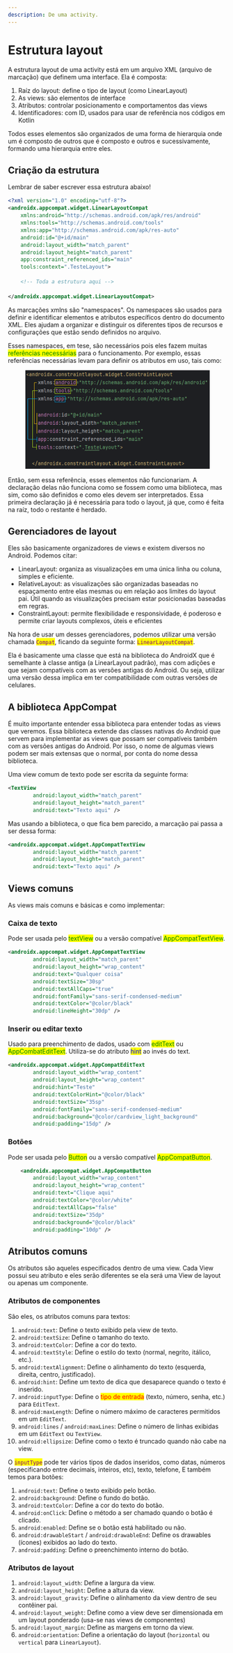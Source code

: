 ```yaml
---
description: De uma activity.
---
```


# Estrutura layout

A estrutura layout de uma activity está em um arquivo XML (arquivo de marcação) que definem uma interface. Ela é composta:

1. Raíz do layout: define o tipo de layout (como LinearLayout)
2. As views: são elementos de interface
3. Atributos: controlar posicionamento e comportamentos das views
4. Identificadores: com ID, usados para usar de referência nos códigos em Kotlin

Todos esses elementos são organizados de uma forma de hierarquia onde um é composto de outros que é composto e outros e sucessivamente, formando uma hierarquia entre eles.



## Criação da estrutura

Lembrar de saber escrever essa estrutura abaixo!

```xml
<?xml version="1.0" encoding="utf-8"?>
<androidx.appcompat.widget.LinearLayoutCompat
    xmlns:android="http://schemas.android.com/apk/res/android"
    xmlns:tools="http://schemas.android.com/tools"
    xmlns:app="http://schemas.android.com/apk/res-auto"
    android:id="@+id/main"
    android:layout_width="match_parent"
    android:layout_height="match_parent"
    app:constraint_referenced_ids="main"
    tools:context=".TesteLayout">
    
    <!-- Toda a estrutura aqui -->
    
</androidx.appcompat.widget.LinearLayoutCompat>
```

As marcações xmlns são "namespaces". Os namespaces são usados para definir e identificar elementos e atributos específicos dentro do documento XML. Eles ajudam a organizar e distinguir os diferentes tipos de recursos e configurações que estão sendo definidos no arquivo.&#x20;

Esses namespaces, em tese, são necessários pois eles fazem muitas <mark style="color:green;">referências necessárias</mark> para o funcionamento. Por exemplo, essas referências necessárias levam para definir os atributos em uso, tais como:&#x20;

<figure><img src="../../.gitbook/assets/image (2) (1) (1).png" alt=""><figcaption></figcaption></figure>

Então, sem essa referência, esses elementos não funcionariam. A declaração delas não funciona como se fossem como uma biblioteca, mas sim, como são definidos e como eles devem ser interpretados. Essa primeira declaração já é necessária para todo o layout, já que, como é feita na raíz, todo o restante é herdado.



## Gerenciadores de layout

Eles são basicamente organizadores de views e existem diversos no Android. Podemos citar:

* LinearLayout: organiza as visualizações em uma única linha ou coluna, simples e eficiente.
* RelativeLayout: as visualizações são organizadas baseadas no espaçamento entre elas mesmas ou em relação aos limites do layout pai. Útil quando as visualizações precisam estar posicionadas baseadas em regras.
* ConstraintLayout: permite flexibilidade e responsividade, é poderoso e permite criar layouts complexos, úteis e eficientes

Na hora de usar um desses gerenciadores, podemos utilizar uma versão chamada <mark style="color:purple;">`Compat`</mark>, ficando da seguinte forma: <mark style="color:purple;">`LinearLayoutCompat`</mark>.&#x20;

Ela é basicamente uma classe que está na biblioteca do AndroidX que é semelhante à classe antiga (a LinearLayout padrão), mas com adições e que sejam compatíveis com as versões antigas do Android. Ou seja, utilizar uma versão dessa implica em ter compatibilidade com outras versões de celulares.



## A biblioteca AppCompat

É muito importante entender essa biblioteca para entender todas as views que veremos. Essa biblioteca extende das classes nativas do Android que servem para implementar as views que possam ser compatíveis também com as versões antigas do Android. Por isso, o nome de algumas views podem ser mais extensas que o normal, por conta do nome dessa biblioteca.

Uma view comum de texto pode ser escrita da seguinte forma:

```xml
<TextView
        android:layout_width="match_parent"
        android:layout_height="match_parent"
        android:text="Texto aqui" />
```

Mas usando a biblioteca, o que fica bem parecido, a marcação pai passa a ser dessa forma:

```xml
<androidx.appcompat.widget.AppCompatTextView
        android:layout_width="match_parent"
        android:layout_height="match_parent"
        android:text="Texto aqui" />
```

## Views comuns

As views mais comuns e básicas e como implementar:

### Caixa de texto

Pode ser usada pelo <mark style="color:green;">textView</mark> ou a versão compatível <mark style="color:green;">AppCompatTextView</mark>.

```xml
<androidx.appcompat.widget.AppCompatTextView
        android:layout_width="match_parent"
        android:layout_height="wrap_content"
        android:text="Qualquer coisa"
        android:textSize="30sp"
        android:textAllCaps="true"
        android:fontFamily="sans-serif-condensed-medium"
        android:textColor="@color/black"
        android:lineHeight="30dp" />
```

### Inserir ou editar texto

Usado para preenchimento de dados, usado com <mark style="color:green;">editText</mark> ou <mark style="color:green;">AppCombatEditText</mark>. Utiliza-se do atributo <mark style="color:blue;">hint</mark> ao invés do text.

```xml
<androidx.appcompat.widget.AppCompatEditText
        android:layout_width="wrap_content"
        android:layout_height="wrap_content"
        android:hint="Teste"
        android:textColorHint="@color/black"
        android:textSize="35sp"
        android:fontFamily="sans-serif-condensed-medium"
        android:background="@color/cardview_light_background"
        android:padding="15dp" />
```

### Botões

Pode ser usada pelo <mark style="color:green;">Button</mark> ou a versão compatível <mark style="color:green;">AppCompatButton</mark>.

```xml
    <androidx.appcompat.widget.AppCompatButton
        android:layout_width="wrap_content"
        android:layout_height="wrap_content"
        android:text="Clique aqui"
        android:textColor="@color/white"
        android:textAllCaps="false"
        android:textSize="35dp"
        android:background="@color/black"
        android:padding="10dp" />
```



## Atributos comuns

Os atributos são aqueles especificados dentro de uma view. Cada View possui seu atributo e eles serão diferentes se ela será uma View de layout ou apenas um componente.

### Atributos de componentes

São eles, os atributos comuns para textos:

1. `android:text`: Define o texto exibido pela view de texto.
2. `android:textSize`: Define o tamanho do texto.
3. `android:textColor`: Define a cor do texto.
4. `android:textStyle`: Define o estilo do texto (normal, negrito, itálico, etc.).
5. `android:textAlignment`: Define o alinhamento do texto (esquerda, direita, centro, justificado).
6. `android:hint`: Define um texto de dica que desaparece quando o texto é inserido.
7. `android:inputType`: Define o <mark style="color:red;">tipo de entrada</mark> (texto, número, senha, etc.) para `EditText`.
8. `android:maxLength`: Define o número máximo de caracteres permitidos em um `EditText`.
9. `android:lines` / `android:maxLines`: Define o número de linhas exibidas em um `EditText` ou `TextView`.
10. `android:ellipsize`: Define como o texto é truncado quando não cabe na view.

O <mark style="color:purple;">`inputType`</mark> pode ter vários tipos de dados inseridos, como datas, números (especificando entre decimais, inteiros, etc), texto, telefone, E também temos para botões:

1. `android:text`: Define o texto exibido pelo botão.
2. `android:background`: Define o fundo do botão.
3. `android:textColor`: Define a cor do texto do botão.
4. `android:onClick`: Define o método a ser chamado quando o botão é clicado.
5. `android:enabled`: Define se o botão está habilitado ou não.
6. `android:drawableStart` / `android:drawableEnd`: Define os drawables (ícones) exibidos ao lado do texto.
7. `android:padding`: Define o preenchimento interno do botão.

### Atributos de layout

1. `android:layout_width`: Define a largura da view.
2. `android:layout_height`: Define a altura da view.
3. `android:layout_gravity`: Define o alinhamento da view dentro de seu contêiner pai.
4. `android:layout_weight`: Define como a view deve ser dimensionada em um layout ponderado (usa-se nas views de componentes)
5. `android:layout_margin`: Define as margens em torno da view.
6. `android:orientation`: Define a orientação do layout (`horizontal` ou `vertical` para `LinearLayout`).
